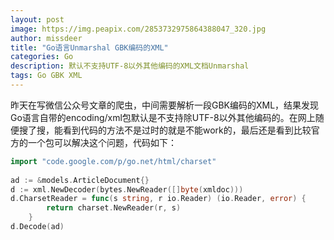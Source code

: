 ```yaml
---
layout: post
image: https://img.peapix.com/2853732975864388047_320.jpg
author: missdeer
title: "Go语言Unmarshal GBK编码的XML"
categories: Go
description: 默认不支持UTF-8以外其他编码的XML文档Unmarshal
tags: Go GBK XML
---
```

昨天在写微信公众号文章的爬虫，中间需要解析一段GBK编码的XML，结果发现Go语言自带的encoding/xml包默认是不支持除UTF-8以外其他编码的。在网上随便搜了搜，能看到代码的方法不是过时的就是不能work的，最后还是看到比较官方的一个包可以解决这个问题，代码如下：

```go
import "code.google.com/p/go.net/html/charset"
 
ad := &models.ArticleDocument{}
d := xml.NewDecoder(bytes.NewReader([]byte(xmldoc)))
d.CharsetReader = func(s string, r io.Reader) (io.Reader, error) {
        return charset.NewReader(r, s)
    }
d.Decode(ad)
```
